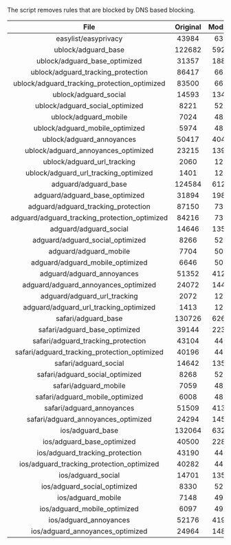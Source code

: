The script removes rules that are blocked by DNS based blocking.


| File | Original | Modified |
|:----:|:-----:|:-----:|
| easylist/easyprivacy | 43984 | 6356 |
| ublock/adguard_base | 122682 | 59261 |
| ublock/adguard_base_optimized | 31357 | 18813 |
| ublock/adguard_tracking_protection | 86417 | 6692 |
| ublock/adguard_tracking_protection_optimized | 83500 | 6691 |
| ublock/adguard_social | 14593 | 13481 |
| ublock/adguard_social_optimized | 8221 | 5235 |
| ublock/adguard_mobile | 7024 | 4838 |
| ublock/adguard_mobile_optimized | 5974 | 4837 |
| ublock/adguard_annoyances | 50417 | 40435 |
| ublock/adguard_annoyances_optimized | 23215 | 13983 |
| ublock/adguard_url_tracking | 2060 | 1219 |
| ublock/adguard_url_tracking_optimized | 1401 | 1219 |
| adguard/adguard_base | 124584 | 61254 |
| adguard/adguard_base_optimized | 31894 | 19800 |
| adguard/adguard_tracking_protection | 87150 | 7371 |
| adguard/adguard_tracking_protection_optimized | 84216 | 7370 |
| adguard/adguard_social | 14646 | 13541 |
| adguard/adguard_social_optimized | 8266 | 5274 |
| adguard/adguard_mobile | 7704 | 5017 |
| adguard/adguard_mobile_optimized | 6646 | 5016 |
| adguard/adguard_annoyances | 51352 | 41282 |
| adguard/adguard_annoyances_optimized | 24072 | 14447 |
| adguard/adguard_url_tracking | 2072 | 1229 |
| adguard/adguard_url_tracking_optimized | 1413 | 1229 |
| safari/adguard_base | 130726 | 62691 |
| safari/adguard_base_optimized | 39144 | 22365 |
| safari/adguard_tracking_protection | 43104 | 4459 |
| safari/adguard_tracking_protection_optimized | 40196 | 4458 |
| safari/adguard_social | 14642 | 13530 |
| safari/adguard_social_optimized | 8268 | 5272 |
| safari/adguard_mobile | 7059 | 4880 |
| safari/adguard_mobile_optimized | 6008 | 4879 |
| safari/adguard_annoyances | 51509 | 41371 |
| safari/adguard_annoyances_optimized | 24294 | 14511 |
| ios/adguard_base | 132064 | 63206 |
| ios/adguard_base_optimized | 40500 | 22889 |
| ios/adguard_tracking_protection | 43190 | 4467 |
| ios/adguard_tracking_protection_optimized | 40282 | 4466 |
| ios/adguard_social | 14701 | 13562 |
| ios/adguard_social_optimized | 8330 | 5292 |
| ios/adguard_mobile | 7148 | 4919 |
| ios/adguard_mobile_optimized | 6097 | 4918 |
| ios/adguard_annoyances | 52176 | 41934 |
| ios/adguard_annoyances_optimized | 24964 | 14832 |